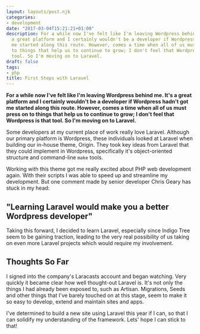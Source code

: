 ```yaml
---
layout: layouts/post.njk
categories:
- development
date: "2017-03-04T15:21:21+01:00"
description: For a while now I've felt like I'm leaving Wordpress behind me. It's
  a great platform and I certainly wouldn't be a developer if Wordpress hadn't got
  me started along this route. However, comes a time when all of us must press on
  to things that help us to continue to grow; I don't feel that Wordpress is that
  tool. So I'm moving on to Laravel.
draft: false
tags:
- php
title: First Steps with Laravel
---
```


**For a while now I've felt like I'm leaving Wordpress behind me. It's a great platform and I certainly wouldn't be a developer if Wordpress hadn't got me started along this route. However, comes a time when all of us must press on to things that help us to continue to grow; I don't feel that Wordpress is that tool. So I'm moving on to Laravel.**

Some developers at my current place of work really love Laravel. Although our primary platform is Wordpress, these individuals looked at Laravel when building our in-house theme, Origin. They took key ideas from Laravel that they could implement in Wordpress, specifically it's object-oriented structure and command-line `make` tools.

Working with this theme got me really excited about PHP web development again. With their scripts I was able to speed up and streamline my development. But one comment made by senior developer Chris Geary has stuck in my head:

## "Learning Laravel would make you a better Wordpress developer"

Taking this forward, I decided to learn Laravel, especially since Indigo Tree seem to be gaining traction, leading to the very real possibility of us taking on even more Laravel projects which would require my involvement.

## Thoughts So Far

I signed into the company's Laracasts account and began watching. Very quickly it became clear how well thought-out Laravel is. It's not only the things I had already been exposed to, such as Artisan. Migrations, Seeds and other things that I've barely touched on at this stage, seem to make it so easy to develop, extend and maintain sites and apps.

I've determined to build a new site using Laravel this year if I can, so that I can solidify my understanding of the framework. Lets' hope I  can stick to that!
